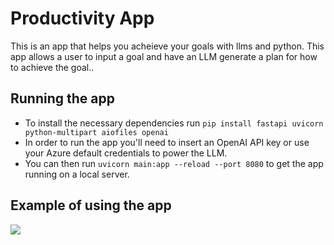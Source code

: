 # Productivity App
This is an app that helps you acheieve your goals with llms and python. This app allows a user to input a goal and have an LLM generate a plan for how to achieve the goal.. 

## Running the app 
- To install the necessary dependencies run `pip install fastapi uvicorn python-multipart aiofiles openai` 
- In order to run the app you'll need to insert an OpenAI API key or use your Azure default credentials to power the LLM. 
- You can then run `uvicorn main:app --reload --port 8080` to get the app running on a local server.

## Example of using the app 

![](https://github.com/marlenezw/galaxy_productivity_app/blob/main/goal_example.png)



